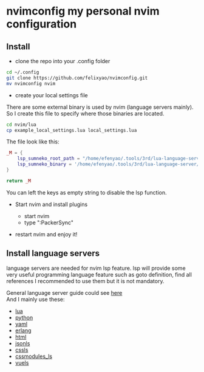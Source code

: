 # nvimconfig my personal nvim configuration

## Install

- clone the repo into your .config folder 
```bash
cd ~/.config
git clone https://github.com/felixyao/nvimconfig.git
mv nvimconfig nvim
```

- create your local settings file

There are some external binary is used by nvim (language servers mainly). So I create this file to specify where those binaries are located.  
```bash
cd nvim/lua
cp example_local_settings.lua local_settings.lua
```
The file look like this:

```lua
_M = {
    lsp_sumneko_root_path = "/home/efenyao/.tools/3rd/lua-language-server/bin/Linux", --lua language server
    lsp_sumneko_binary = '/home/efenyao/.tools/3rd/lua-language-server/bin/Linux/lua-language-server' --lua language server binary
}

return _M
```
You can left the keys as empty string to disable the lsp function.

- Start nvim and install plugins

    - start nvim
    - type ":PackerSync"

- restart nvim and enjoy it!

## Install language servers

language servers are needed for nvim lsp feature. lsp will provide some very useful programming language feature such as goto definition, find all references
I recommended to use them but it is not mandatory. 


General language server guide could see [here](https://github.com/neovim/nvim-lspconfig/blob/master/doc/server_configurations.md)  
And I mainly use these:
- [lua](https://github.com/neovim/nvim-lspconfig/blob/master/doc/server_configurations.md#sumneko_lua)
- [python](https://github.com/neovim/nvim-lspconfig/blob/master/doc/server_configurations.md#pyright)
- [yaml](https://github.com/neovim/nvim-lspconfig/blob/master/doc/server_configurations.md#yamlls)
- [erlang](https://github.com/neovim/nvim-lspconfig/blob/master/doc/server_configurations.md#erlangls)
- [html](https://github.com/neovim/nvim-lspconfig/blob/master/doc/server_configurations.md#html)
- [jsonls](https://github.com/neovim/nvim-lspconfig/blob/master/doc/server_configurations.md#jsonls)
- [cssls](https://github.com/neovim/nvim-lspconfig/blob/master/doc/server_configurations.md#cssls)
- [cssmodules_ls](https://github.com/neovim/nvim-lspconfig/blob/master/doc/server_configurations.md#cssmodules_ls)
- [vuels](https://github.com/neovim/nvim-lspconfig/blob/master/doc/server_configurations.md#vuels)




